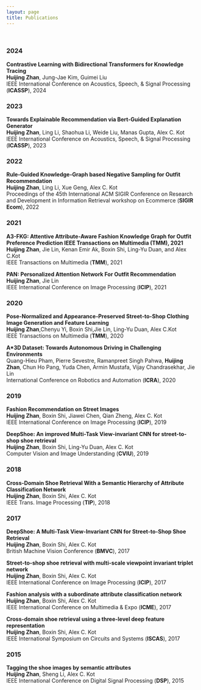 ```yaml
---
layout: page
title: Publications
---
```


<br />

<h3>
    <a name='2024'></a> 2024
</h3>

<div class="media">
    <div class="media-body">
       <p class="media-heading">
          <strong> Contrastive Learning with Bidirectional Transformers for Knowledge Tracing
</strong><br />
           <b>Huijing Zhan</b>, Jung-Jae Kim, Guimei Liu<br />
          IEEE International Conference on Acoustics, Speech, & Signal Processing (<strong>ICASSP</strong>), 2024<br />
       </p>
    </div>
</div>

<h3>
    <a name='2023'></a> 2023
</h3>

<div class="media">
    <div class="media-body">
       <p class="media-heading">
          <strong> Towards Explainable Recommendation via Bert-Guided Explanation Generator
</strong><br />
           <b>Huijing Zhan</b>, Ling Li, Shaohua Li, Weide Liu, Manas Gupta, Alex C. Kot<br />
          IEEE International Conference on Acoustics, Speech, & Signal Processing (<strong>ICASSP</strong>), 2023<br />
       </p>
    </div>
</div>

<h3>
    <a name='2022'></a> 2022
</h3>

<div class="media">
    <div class="media-body">
       <p class="media-heading">
          <strong> Rule-Guided Knowledge-Graph based Negative Sampling for Outfit Recommendation
</strong><br />
           <b>Huijing Zhan</b>, Ling Li, Xue Geng, Alex C. Kot<br />
          Proceedings of the 45th International ACM SIGIR Conference on Research and Development in Information Retrieval workshop on Ecommerce (<strong>SIGIR Ecom</strong>), 2022<br />
       </p>
    </div>
</div>

<h3>
    <a name='2021'></a> 2021
</h3>
<div class="media">
    <div class="media-body">
       <p class="media-heading">
          <strong> A3-FKG: Attentive Attribute-Aware Fashion Knowledge Graph for Outfit Preference Prediction IEEE Transactions on Multimedia (TMM), 2021
</strong><br />
           <b>Huijing Zhan</b>, Jie Lin, Kenan Emir Ak, Boxin Shi, Ling-Yu Duan, and Alex C.Kot<br />
           IEEE Transactions on Multimedia (<strong>TMM</strong>), 2021 <br />
       </p>
    </div>
</div>
<div class="media">
    <div class="media-body">
       <p class="media-heading">
          <strong> PAN: Personalized Attention Network For Outfit Recommendation
</strong><br />
           <b>Huijing Zhan</b>, Jie Lin<br />
          IEEE International Conference on Image Processing (<strong>ICIP</strong>), 2021<br />
       </p>
    </div>
</div>


<h3>
    <a name='2020'></a> 2020
</h3>
<div class="media">
    <div class="media-body">
       <p class="media-heading">
          <strong> Pose-Normalized and Appearance-Preserved Street-to-Shop Clothing Image Generation and Feature Learning
</strong><br />
           <b>Huijing Zhan</b>,Chenyu Yi, Boxin Shi,Jie Lin, Ling-Yu Duan, Alex C.Kot<br />
           IEEE Transactions on Multimedia (<strong>TMM</strong>), 2020 <br />
       </p>
    </div>
</div>
<div class="media">
    <div class="media-body">
       <p class="media-heading">
          <strong> A*3D Dataset: Towards Autonomous Driving in Challenging Environments
</strong><br />
           Quang-Hieu Pham, Pierre Sevestre, Ramanpreet Singh Pahwa, <b>Huijing Zhan</b>, Chun Ho Pang, Yuda Chen, Armin Mustafa,     Vijay Chandrasekhar, Jie Lin<br />
           International Conference on Robotics and Automation (<strong>ICRA</strong>), 2020 <br />
       </p>
    </div>
</div>
<h3>
    <a name='2019'></a> 2019
</h3>

<div class="media">
    <div class="media-body">
       <p class="media-heading">
          <strong> Fashion Recommendation on Street Images
</strong><br />
           <b>Huijing Zhan</b>, Boxin Shi, Jiawei Chen, Qian Zheng, Alex C. Kot<br />
          IEEE International Conference on Image Processing (<strong>ICIP</strong>), 2019<br />
       </p>
    </div>
</div>
<div class="media">
    <div class="media-body">
       <p class="media-heading">
          <strong>DeepShoe: An improved Multi-Task View-invariant CNN for street-to-shop shoe retrieval</strong><br />
           <b>Huijing Zhan</b>, Boxin Shi, Ling-Yu Duan, Alex C. Kot<br />
          Computer Vision and Image Understanding (<strong>CVIU</strong>), 2019<br />
       </p>
    </div>
</div>
<h3>
    <a name='2018'></a> 2018
</h3>
<div class="media">
    <div class="media-body">
       <p class="media-heading">
          <strong>Cross-Domain Shoe Retrieval With a Semantic Hierarchy of Attribute Classification Network</strong><br />
           <b>Huijing Zhan</b>, Boxin Shi, Alex C. Kot<br />
          IEEE Trans. Image Processing (<strong>TIP</strong>), 2018<br />
       </p>
    </div>
</div>
<h3>
    <a name='2017'></a> 2017
</h3>
<div class="media">
    <div class="media-body">
       <p class="media-heading">
          <strong> DeepShoe: A Multi-Task View-Invariant CNN for Street-to-Shop Shoe Retrieval</strong><br />
           <b>Huijing Zhan</b>, Boxin Shi, Alex C. Kot<br />
          British Machine Vision Conference (<strong>BMVC</strong>), 2017<br />
       </p>
    </div>
</div>
<div class="media">
    <div class="media-body">
       <p class="media-heading">
          <strong> Street-to-shop shoe retrieval with multi-scale viewpoint invariant triplet network</strong><br />
           <b>Huijing Zhan</b>, Boxin Shi, Alex C. Kot<br />
          IEEE International Conference on Image Processing (<strong>ICIP</strong>), 2017<br />
       </p>
    </div>
</div>
<div class="media">
    <div class="media-body">
       <p class="media-heading">
          <strong> Fashion analysis with a subordinate attribute classification network</strong><br />
           <b>Huijing Zhan</b>, Boxin Shi, Alex C. Kot<br />
          IEEE International Conference on Multimedia & Expo (<strong>ICME</strong>), 2017<br />
       </p>
    </div>
</div>
<div class="media">
    <div class="media-body">
       <p class="media-heading">
          <strong> Cross-domain shoe retrieval using a three-level deep feature representation</strong><br />
           <b>Huijing Zhan</b>, Boxin Shi, Alex C. Kot<br />
          IEEE International Symposium on Circuits and Systems (<strong>ISCAS</strong>), 2017<br />
       </p>
    </div>
</div>

<h3>
    <a name='2015'></a> 2015
</h3>
<div class="media">
    <div class="media-body">
       <p class="media-heading">
          <strong> Tagging the shoe images by semantic attributes</strong><br />
           <b>Huijing Zhan</b>, Sheng Li, Alex C. Kot<br />
          IEEE International Conference on Digital Signal Processing (<strong>DSP</strong>), 2015<br />
       </p>
    </div>
</div> 
